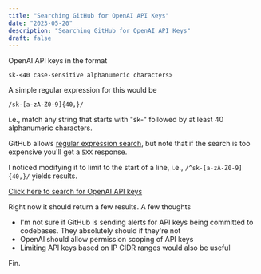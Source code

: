 ```yaml
---
title: "Searching GitHub for OpenAI API Keys"
date: "2023-05-20"
description: "Searching GitHub for OpenAI API Keys"
draft: false
---
```


OpenAI API keys in the format

```
sk-<40 case-sensitive alphanumeric characters>
```

A simple regular expression for this would be

```
/sk-[a-zA-Z0-9]{40,}/
```

i.e., match any string that starts with "sk-" followed by at least 40 alphanumeric characters.

GitHub allows [regular expression search](https://docs.github.com/en/search-github/github-code-search/understanding-github-code-search-syntax#using-regular-expressions), but note that if the search is too expensive you'll get a `5XX` response.

I noticed modifying it to limit to the start of a line, i.e., `/^sk-[a-zA-Z0-9]{40,}/` yields results.

[Click here to search for OpenAI API keys](https://github.com/search?q=%2F%5Esk-%5Ba-zA-Z0-9%5D%7B40%2C%7D%2F&type=code)

Right now it should return a few results. A few thoughts

- I'm not sure if GitHub is sending alerts for API keys being committed to codebases. They absolutely should if they're not
- OpenAI should allow permission scoping of API keys
- Limiting API keys based on IP CIDR ranges would also be useful

Fin.
